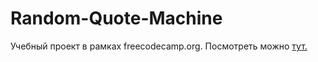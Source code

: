 # Random-Quote-Machine
Учебный проект в рамках freecodecamp.org.
Посмотреть можно <a href="https://genalll.github.io/Random-Quote-Machine/">тут.</a>
